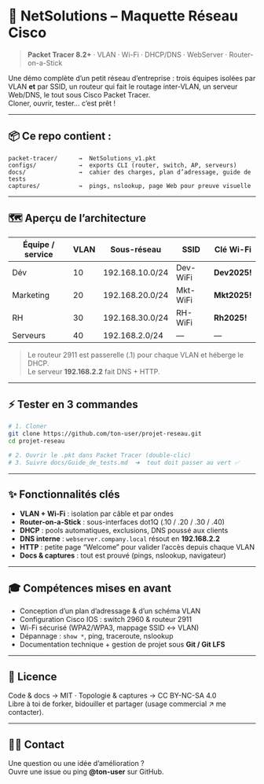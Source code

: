 # 🚀  NetSolutions – Maquette Réseau Cisco

> **Packet Tracer 8.2+** · VLAN · Wi-Fi · DHCP/DNS · WebServer · Router-on-a-Stick

Une démo complète d’un petit réseau d’entreprise : trois équipes isolées par VLAN **et** par SSID, un routeur qui fait le routage inter-VLAN, un serveur Web/DNS, le tout sous Cisco Packet Tracer.  
Cloner, ouvrir, tester… c’est prêt !

---

## 📦 Ce repo contient :

```
packet-tracer/      →  NetSolutions_v1.pkt
configs/            →  exports CLI (router, switch, AP, serveurs)
docs/               →  cahier des charges, plan d’adressage, guide de tests
captures/           →  pings, nslookup, page Web pour preuve visuelle
```

---

## 🗺️ Aperçu de l’architecture

| Équipe / service | VLAN | Sous-réseau | SSID | Clé Wi-Fi |
|------------------|------|-------------|------|-----------|
| Dév              | 10   | 192.168.10.0/24 | Dev-WiFi | **Dev2025!** |
| Marketing        | 20   | 192.168.20.0/24 | Mkt-WiFi | **Mkt2025!** |
| RH               | 30   | 192.168.30.0/24 | RH-WiFi  | **Rh2025!** |
| Serveurs         | 40   | 192.168.2.0/24  | — | — |

> Le routeur 2911 est passerelle (.1) pour chaque VLAN et héberge le DHCP.  
> Le serveur **192.168.2.2** fait DNS + HTTP.

---

## ⚡ Tester en 3 commandes

```bash
# 1. Cloner
git clone https://github.com/ton-user/projet-reseau.git
cd projet-reseau

# 2. Ouvrir le .pkt dans Packet Tracer (double-clic)
# 3. Suivre docs/Guide_de_tests.md  ➜  tout doit passer au vert ✅
```

---

## ✨ Fonctionnalités clés

- **VLAN + Wi-Fi** : isolation par câble et par ondes  
- **Router-on-a-Stick** : sous-interfaces dot1Q (.10 / .20 / .30 / .40)  
- **DHCP** : pools automatiques, exclusions, DNS poussé aux clients  
- **DNS interne** : `webserver.company.local` résout en **192.168.2.2**  
- **HTTP** : petite page “Welcome” pour valider l’accès depuis chaque VLAN  
- **Docs & captures** : tout est prouvé (pings, nslookup, navigateur)  

---

## 🎓 Compétences mises en avant

- Conception d’un plan d’adressage & d’un schéma VLAN  
- Configuration Cisco IOS : switch 2960 & routeur 2911  
- Wi-Fi sécurisé (WPA2/WPA3, mappage SSID ↔ VLAN)  
- Dépannage : `show *`, ping, traceroute, nslookup  
- Documentation technique + gestion de projet sous **Git / Git LFS**

---

## 📜 Licence

Code & docs → MIT · Topologie & captures → CC BY-NC-SA 4.0  
Libre à toi de forker, bidouiller et partager (usage commercial ↗ me contacter).

---

## 🙋‍♂️ Contact

Une question ou une idée d’amélioration ?  
Ouvre une issue ou ping **@ton-user** sur GitHub.
